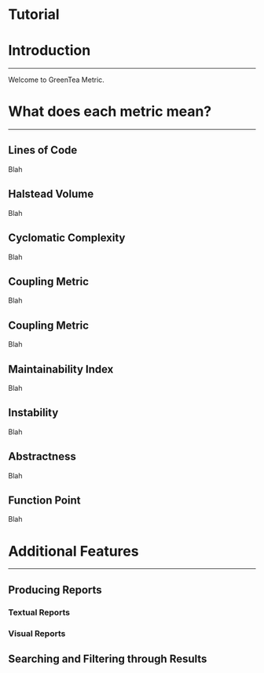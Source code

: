 # Tutorial
# Introduction
---
Welcome to GreenTea Metric.
# What does each metric mean?
---
## Lines of Code
Blah
## Halstead Volume
Blah
## Cyclomatic Complexity
Blah
## Coupling Metric
Blah
## Coupling Metric
Blah
## Maintainability Index
Blah
## Instability
Blah
## Abstractness
Blah
## Function Point
Blah

# Additional Features
---
## Producing Reports
### Textual Reports
### Visual Reports

## Searching and Filtering through Results